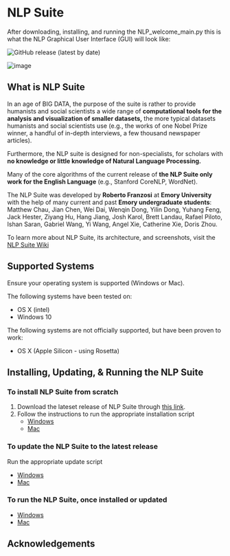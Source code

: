 # NLP Suite

After downloading, installing, and running the NLP_welcome_main.py this is what the NLP Graphical User Interface (GUI) will look like:

![GitHub release (latest by date)](https://img.shields.io/github/v/release/NLP-Suite/NLP-Suite?color=Green&label=Latest%20Version)

![image](https://user-images.githubusercontent.com/79026295/115375823-26a13000-a19c-11eb-98cc-6726e3eaf7b8.png)

## What is NLP Suite

In an age of BIG DATA, the purpose of the suite is rather to provide humanists and social scientists a wide range of **computational tools for the analysis and visualization of smaller datasets,** the more typical datasets humanists and social scientists use (e.g., the works of one Nobel Prize winner, a handful of in-depth interviews, a few thousand newspaper articles).

Furthermore, the NLP suite is designed for non-specialists, for scholars with **no knowledge or little knowledge of Natural Language Processing.**

Many of the core algorithms of the current release of **the NLP Suite only work for the English Language** (e.g., Stanford CoreNLP, WordNet).

The NLP Suite was developed by **Roberto Franzosi** at **Emory University** with the help of many current and past **Emory undergraduate students**: Matthew Chau, Jian Chen, Wei Dai, Wenqin Dong, Yilin Dong, Yuhang Feng, Jack Hester, Ziyang Hu, Hang Jiang, Josh Karol, Brett Landau, Rafael Piloto, Ishan Saran, Gabriel Wang, Yi Wang, Angel Xie, Catherine Xie, Doris Zhou.


To learn more about NLP Suite, its architecture, and screenshots, visit the [NLP Suite Wiki](https://github.com/NLP-Suite/NLP-Suite/wiki)

## Supported Systems

Ensure your operating system is supported (Windows or Mac).

The following systems have been tested on:

- OS X (intel)
- Windows 10


The following systems are not officially supported, but have been proven to work:

- OS X (Apple Silicon - using Rosetta)

## Installing, Updating, & Running the NLP Suite

### To install NLP Suite from scratch

1. Download the lateset release of NLP Suite through [this link](https://github.com/NLP-Suite/NLP-Suite/releases).
2. Follow the instructions to run the appropriate installation script
    - [Windows](https://github.com/NLP-Suite/NLP-Suite/tree/current-stable/setup_Windows)
    - [Mac](https://github.com/NLP-Suite/NLP-Suite/tree/current-stable/setup_Mac) 

### To update the NLP Suite to the latest release

Run the appropriate update script

- [Windows](https://github.com/NLP-Suite/NLP-Suite/tree/current-stable/setup_Windows#update-instructions)
- [Mac](https://github.com/NLP-Suite/NLP-Suite/tree/current-stable/setup_Mac#update-instructions)

### To run the NLP Suite, once installed or updated

- [Windows](https://github.com/NLP-Suite/NLP-Suite/tree/current-stable/setup_Windows#run-instructions)
- [Mac](https://github.com/NLP-Suite/NLP-Suite/tree/current-stable/setup_Windows#run-instructions)


## Acknowledgements
